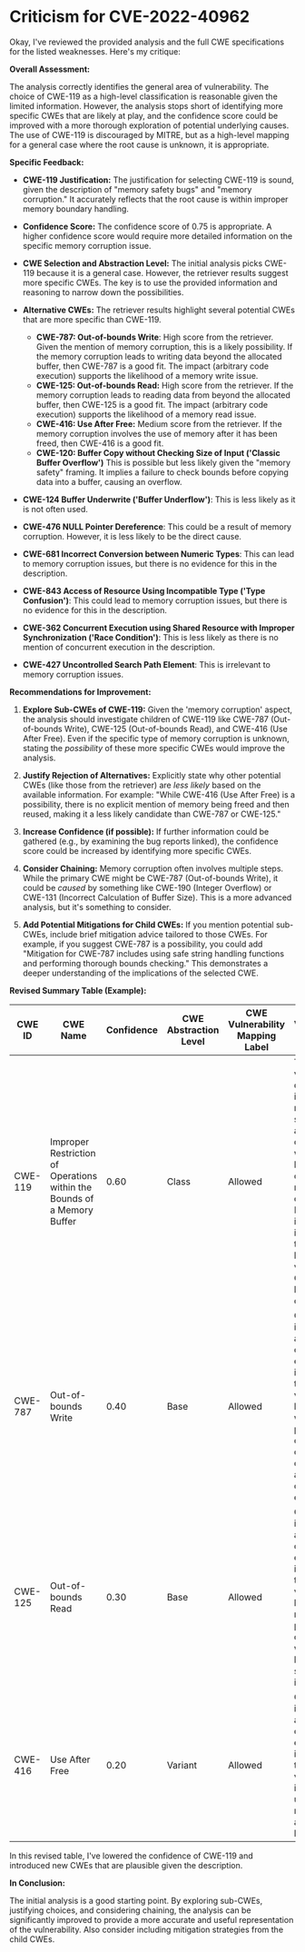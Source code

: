 # Criticism for CVE-2022-40962

Okay, I've reviewed the provided analysis and the full CWE specifications for the listed weaknesses. Here's my critique:

**Overall Assessment:**

The analysis correctly identifies the general area of vulnerability. The choice of CWE-119 as a high-level classification is reasonable given the limited information. However, the analysis stops short of identifying more specific CWEs that are likely at play, and the confidence score could be improved with a more thorough exploration of potential underlying causes. The use of CWE-119 is discouraged by MITRE, but as a high-level mapping for a general case where the root cause is unknown, it is appropriate.

**Specific Feedback:**

*   **CWE-119 Justification:** The justification for selecting CWE-119 is sound, given the description of "memory safety bugs" and "memory corruption." It accurately reflects that the root cause is within improper memory boundary handling.

*   **Confidence Score:** The confidence score of 0.75 is appropriate. A higher confidence score would require more detailed information on the specific memory corruption issue.

*   **CWE Selection and Abstraction Level:** The initial analysis picks CWE-119 because it is a general case. However, the retriever results suggest more specific CWEs. The key is to use the provided information and reasoning to narrow down the possibilities.

*   **Alternative CWEs:** The retriever results highlight several potential CWEs that are more specific than CWE-119.
    *   **CWE-787: Out-of-bounds Write**: High score from the retriever. Given the mention of memory corruption, this is a likely possibility. If the memory corruption leads to writing data beyond the allocated buffer, then CWE-787 is a good fit. The impact (arbitrary code execution) supports the likelihood of a memory write issue.
    *   **CWE-125: Out-of-bounds Read:** High score from the retriever. If the memory corruption leads to reading data from beyond the allocated buffer, then CWE-125 is a good fit. The impact (arbitrary code execution) supports the likelihood of a memory read issue.
    *   **CWE-416: Use After Free:** Medium score from the retriever. If the memory corruption involves the use of memory after it has been freed, then CWE-416 is a good fit.
    *   **CWE-120: Buffer Copy without Checking Size of Input ('Classic Buffer Overflow')**  This is possible but less likely given the "memory safety" framing. It implies a failure to check bounds before copying data into a buffer, causing an overflow.

*   **CWE-124 Buffer Underwrite ('Buffer Underflow')**: This is less likely as it is not often used.

*   **CWE-476 NULL Pointer Dereference**: This could be a result of memory corruption. However, it is less likely to be the direct cause.

*   **CWE-681 Incorrect Conversion between Numeric Types**: This can lead to memory corruption issues, but there is no evidence for this in the description.

*   **CWE-843 Access of Resource Using Incompatible Type ('Type Confusion')**: This could lead to memory corruption issues, but there is no evidence for this in the description.

*   **CWE-362 Concurrent Execution using Shared Resource with Improper Synchronization ('Race Condition')**: This is less likely as there is no mention of concurrent execution in the description.

*   **CWE-427 Uncontrolled Search Path Element**: This is irrelevant to memory corruption issues.

**Recommendations for Improvement:**

1.  **Explore Sub-CWEs of CWE-119:** Given the 'memory corruption' aspect, the analysis should investigate children of CWE-119 like CWE-787 (Out-of-bounds Write), CWE-125 (Out-of-bounds Read), and CWE-416 (Use After Free). Even if the specific type of memory corruption is unknown, stating the *possibility* of these more specific CWEs would improve the analysis.

2.  **Justify Rejection of Alternatives:** Explicitly state why other potential CWEs (like those from the retriever) are *less likely* based on the available information. For example: "While CWE-416 (Use After Free) is a possibility, there is no explicit mention of memory being freed and then reused, making it a less likely candidate than CWE-787 or CWE-125."

3.  **Increase Confidence (if possible):** If further information could be gathered (e.g., by examining the bug reports linked), the confidence score could be increased by identifying more specific CWEs.

4.  **Consider Chaining:** Memory corruption often involves multiple steps. While the primary CWE might be CWE-787 (Out-of-bounds Write), it could be *caused* by something like CWE-190 (Integer Overflow) or CWE-131 (Incorrect Calculation of Buffer Size). This is a more advanced analysis, but it's something to consider.

5.  **Add Potential Mitigations for Child CWEs:** If you mention potential sub-CWEs, include brief mitigation advice tailored to those CWEs. For example, if you suggest CWE-787 is a possibility, you could add "Mitigation for CWE-787 includes using safe string handling functions and performing thorough bounds checking." This demonstrates a deeper understanding of the implications of the selected CWE.

**Revised Summary Table (Example):**

| CWE ID | CWE Name | Confidence | CWE Abstraction Level | CWE Vulnerability Mapping Label | CWE-Vulnerability Mapping Notes |
|---|---|---|---|---|---|
| CWE-119 | Improper Restriction of Operations within the Bounds of a Memory Buffer | 0.60 | Class | Allowed | The vulnerability description indicates memory safety bugs and memory corruption, which can lead to out-of-bounds read or write operations. Insufficient information is provided to select a base or variant level CWE with high confidence. |
| CWE-787 | Out-of-bounds Write | 0.40 | Base | Allowed | Given the impact of arbitrary code execution, it is possible that this vulnerability leads to writing data past the end of a buffer, a common cause of arbitrary code execution. |
| CWE-125 | Out-of-bounds Read | 0.30 | Base | Allowed | Given the impact of arbitrary code execution, it is possible that this vulnerability leads to reading data past the end of a buffer, which may leak sensitive information. |
| CWE-416 | Use After Free | 0.20 | Variant | Allowed | Given the impact of arbitrary code execution, it is possible that this vulnerability involves using memory after it has been freed. |

In this revised table, I've lowered the confidence of CWE-119 and introduced new CWEs that are plausible given the description.

**In Conclusion:**

The initial analysis is a good starting point. By exploring sub-CWEs, justifying choices, and considering chaining, the analysis can be significantly improved to provide a more accurate and useful representation of the vulnerability. Also consider including mitigation strategies from the child CWEs.